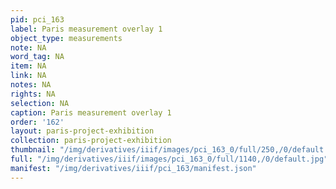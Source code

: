 ```yaml
---
pid: pci_163
label: Paris measurement overlay 1
object_type: measurements
note: NA
word_tag: NA
item: NA
link: NA
notes: NA
rights: NA
selection: NA
caption: Paris measurement overlay 1
order: '162'
layout: paris-project-exhibition
collection: paris-project-exhibition
thumbnail: "/img/derivatives/iiif/images/pci_163_0/full/250,/0/default.jpg"
full: "/img/derivatives/iiif/images/pci_163_0/full/1140,/0/default.jpg"
manifest: "/img/derivatives/iiif/pci_163/manifest.json"
---
```

